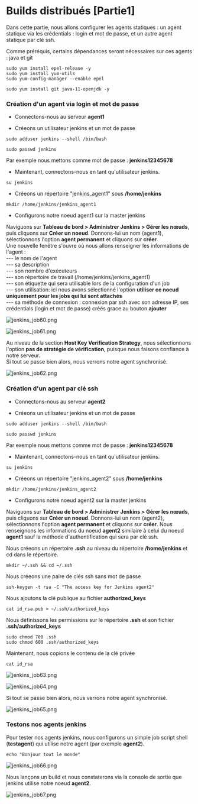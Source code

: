# Builds distribués [Partie1]

Dans cette partie, nous allons configurer les agents statiques : un agent statique via les crédentials : login et mot de passe, et un autre agent statique par clé ssh.

Comme préréquis, certains dépendances seront nécessaires sur ces agents : java et git

```
sudo yum install epel-release -y
sudo yum install yum-utils
sudo yum-config-manager --enable epel
```

```
sudo yum install git java-11-openjdk -y
```

### Création d'un agent via login et mot de passe

- Connectons-nous au serveur **agent1**

- Créeons un utilisateur jenkins et un mot de passe

```
sudo adduser jenkins --shell /bin/bash
```

```
sudo passwd jenkins
```

Par exemple nous mettons comme mot de passe : **jenkins12345678**

- Maintenant, connectons-nous en tant qu'utilisateur jenkins.

```
su jenkins
```

- Créeons un répertoire "jenkins_agent1" sous **/home/jenkins**

```
mkdir /home/jenkins/jenkins_agent1
```

- Configurons notre noeud agent1 sur la master jenkins

Naviguons sur **Tableau de bord > Administrer Jenkins > Gérer les nœuds**, puis cliquons sur **Créer un noeud**. Donnons-lui un nom (agent1), sélectionnons l'option **agent permanent** et cliquons sur **créer**.
<br>
Une nouvelle fenêtre s'ouvre où nous allons renseigner les informations de l'agent : <br>
--- le nom de l'agent <br>
--- sa description <br>
--- son nombre d'exécuteurs <br>
--- son répertoire de travail (/home/jenkins/jenkins_agent1) <br>
--- son étiquette qui sera utilisable lors de la configuration d'un job <br>
--- son utilisation: ici nous avons sélectionné l'option **utiliser ce noeud uniquement pour les jobs qui lui sont attachés** <br>
--- sa méthode de connexion : connexion par ssh avec son adresse IP, ses crédentials (login et mot de passe) créés grace au bouton **ajouter** 

![jenkins_job60.png](../../images/jenkins_job60.png)

![jenkins_job61.png](../../images/jenkins_job61.png)

Au niveau de la section **Host Key Verification Strategy**, nous sélectionnons l'option **pas de stratégie de vérification**, puisque nous faisons confiance à notre serveur.
<br>
Si tout se passe bien alors, nous verrons notre agent synchronisé.

![jenkins_job62.png](../../images/jenkins_job62.png)

### Création d'un agent par clé ssh

- Connectons-nous au serveur **agent2**

- Créeons un utilisateur jenkins et un mot de passe

```
sudo adduser jenkins --shell /bin/bash
```

```
sudo passwd jenkins
```

Par exemple nous mettons comme mot de passe : **jenkins12345678**

- Maintenant, connectons-nous en tant qu'utilisateur jenkins.

```
su jenkins
```

- Créeons un répertoire "jenkins_agent2" sous **/home/jenkins**

```
mkdir /home/jenkins/jenkins_agent2
```

- Configurons notre noeud agent2 sur la master jenkins

Naviguons sur **Tableau de bord > Administrer Jenkins > Gérer les nœuds**, puis cliquons sur **Créer un noeud**. Donnons-lui un nom (agent2), sélectionnons l'option **agent permanent** et cliquons sur **créer**. Nous renseignons les informations du noeud **agent2** similaire à celui du noeud **agent1** sauf la méthode d'authentification qui sera par clé ssh.

Nous créeons un répertoire **.ssh** au niveau du répertoire **/home/jenkins** et cd dans le répertoire.

```
mkdir ~/.ssh && cd ~/.ssh
```

Nous créeons une paire de clés ssh sans mot de passe

```
ssh-keygen -t rsa -C "The access key for Jenkins agent2"
```

Nous ajoutons la clé publique au fichier **authorized_keys**

```
cat id_rsa.pub > ~/.ssh/authorized_keys
```

Nous définissons les permissions sur le répertoire **.ssh** et son fichier **.ssh/authorized_keys**

```
sudo chmod 700 .ssh
sudo chmod 600 .ssh/authorized_keys
```

Maintenant, nous copions le contenu de la clé privée

```
cat id_rsa
```

![jenkins_job63.png](../../images/jenkins_job63.png)

![jenkins_job64.png](../../images/jenkins_job64.png)

Si tout se passe bien alors, nous verrons notre agent synchronisé.


![jenkins_job65.png](../../images/jenkins_job65.png)

### Testons nos agents jenkins

Pour tester nos agents jenkins, nous configurons un simple job script shell (**testagent**) qui utilise notre agent (par exemple **agent2**).

```
echo "Bonjour tout le monde"
```

![jenkins_job66.png](../../images/jenkins_job66.png)

Nous lançons un build et nous constaterons via la console de sortie que jenkins utilise notre noeud **agent2**.

![jenkins_job67.png](../../images/jenkins_job67.png)